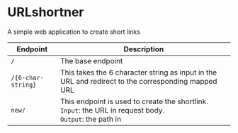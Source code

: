 # URLshortner
A simple web application to create short links 

| Endpoint         | Description                                                                                            |
|------------------|--------------------------------------------------------------------------------------------------------|
|         `/`        | The base endpoint                                                                                      |
| `/{6-char-string}` | This takes the 6 character string as input in the URL and redirect to the corresponding mapped URL     |
|       `new/`      | This endpoint is used to create the shortlink. <br>`Input`: the URL in request body. <br>`Output`: the path in |